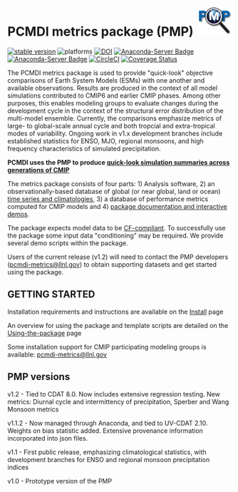 <img src="share/pcmdi/PMPLogo_1359x1146px_300dpi.png" width="15%" height="15%" align="right" />
<h5 align="right"></h5> 

PCMDI metrics package (PMP)
======
[![stable version](https://img.shields.io/badge/stable%20version-1.2-brightgreen.svg)](https://github.com/PCMDI/pcmdi_metrics/releases/tag/1.2)
![platforms](https://img.shields.io/badge/platforms-linux%20|%20osx-lightgrey.svg)
[![DOI](https://zenodo.org/badge/DOI/10.5281/zenodo.809463.svg)](https://doi.org/10.5281/zenodo.809463)
[![Anaconda-Server Badge](https://anaconda.org/pcmdi/pcmdi_metrics/badges/installer/conda.svg)](https://conda.anaconda.org/pcmdi)
[![Anaconda-Server Badge](https://anaconda.org/pcmdi/pcmdi_metrics/badges/downloads.svg)](https://anaconda.org/pcmdi/pcmdi_metrics)
[![CircleCI](https://circleci.com/gh/PCMDI/pcmdi_metrics.svg?style=svg)](https://circleci.com/gh/PCMDI/pcmdi_metrics)
[![Coverage Status](https://coveralls.io/repos/github/PCMDI/pcmdi_metrics/badge.svg)](https://coveralls.io/github/PCMDI/pcmdi_metrics)

The PCMDI metrics package is used to provide "quick-look" objective comparisons of Earth System Models (ESMs) with one another and available observations.  Results are produced in the context of all model simulations contributed to CMIP6 and earlier CMIP phases.  Among other purposes, this enables modeling groups to evaluate changes during the development cycle in the context of the structural error distribution of the multi-model ensemble. Currently, the comparisons emphasize metrics of large- to global-scale annual cycle and both tropcial and extra-tropical modes of variability. Ongoing work in v1.x development branches include established statistics for ENSO, MJO, regional monsoons, and high frequency characteristics of simulated precipitation. 

**PCMDI uses the PMP to produce [quick-look simulation summaries across generations of CMIP](https://cmec.llnl.gov/results/physical.html)** 

The metrics package consists of four parts: 1) Analysis software, 2) an observationally-based database of global (or near global, land or ocean) [time series and climatologies](https://github.com/PCMDI/PCMDIobs-cmor-tables/tree/master/catalogue), 3) a database of performance metrics computed for CMIP models and 4) [package documentation and interactive demos](http://pcmdi.github.io/pcmdi_metrics/).

The package expects model data to be [CF-compliant](http://cfconventions.org/). To successfully use the package some input data "conditioning" may be required. We provide several demo scripts within the package.

Users of the current release (v1.2) will need to contact the PMP developers (pcmdi-metrics@llnl.gov) to obtain supporting datasets and get started using the package.


GETTING STARTED
----------------

Installation requirements and instructions are available on the [Install](https://github.com/PCMDI/pcmdi_metrics/wiki/Install-using-Anaconda) page

An overview for using the package and template scripts are detailed on the [Using-the-package](https://github.com/PCMDI/pcmdi_metrics/wiki/Using-the-package) page

Some installation support for CMIP participating modeling groups is available: pcmdi-metrics@llnl.gov

PMP versions
------------

v1.2 - Tied to CDAT 8.0.  Now includes extensive regression testing.  New metrics: Diurnal cycle and intermittency of precipitation, Sperber and Wang Monsoon metrics

v1.1.2 - Now managed through Anaconda, and tied to UV-CDAT 2.10.  Weights on bias statistic added.   Extensive provenance information incorporated into json files.

v1.1 - First public release, emphasizing climatological statistics, with development branches for ENSO and regional monsoon precipitation indices

v1.0 - Prototype version of the PMP

